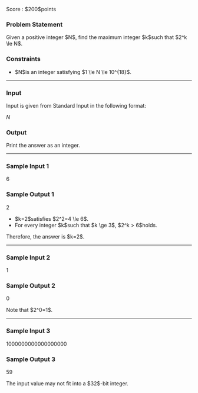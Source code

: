 
<div>

<span>

<span>

<p>
Score : $200$points
</p>

<div>

<section>

### **Problem Statement**

<p>
Given a positive integer $N$, find the maximum integer $k$such that $2^k \le N$. 
</p>

</section>

</div>

<div>

<section>

### **Constraints**

<ul>

<li>
$N$is an integer satisfying $1 \le N \le 10^{18}$.
</li>

</ul>

</section>

</div>

---

<div>

<div>

<section>

### **Input**

<p>
Input is given from Standard Input in the following format:
</p>

<div>

$N$
</div>

</section>

</div>

<div>

<section>

### **Output**

<p>
Print the answer as an integer.
</p>

</section>

</div>

</div>

---

<div>

<section>

### **Sample Input 1**

<div>

6

</div>

</section>

</div>

<div>

<section>

### **Sample Output 1**

<div>

2

</div>

<ul>

<li>
$k=2$satisfies $2^2=4 \le 6$.
</li>

<li>
For every integer $k$such that $k \ge 3$, $2^k > 6$holds.
</li>

</ul>

<p>
Therefore, the answer is $k=2$.
</p>

</section>

</div>

---

<div>

<section>

### **Sample Input 2**

<div>

1

</div>

</section>

</div>

<div>

<section>

### **Sample Output 2**

<div>

0

</div>

<p>
Note that $2^0=1$.
</p>

</section>

</div>

---

<div>

<section>

### **Sample Input 3**

<div>

1000000000000000000

</div>

</section>

</div>

<div>

<section>

### **Sample Output 3**

<div>

59

</div>

<p>
The input value may not fit into a $32$-bit integer.
</p>

</section>

</div>

</span>

</span>

</div>
